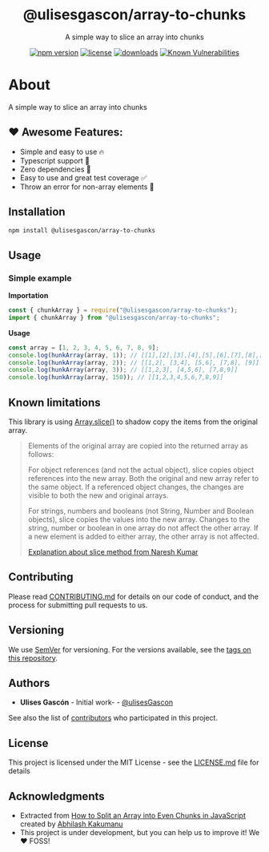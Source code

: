 <p align="center"><h1 align="center">
  @ulisesgascon/array-to-chunks
</h1>

<p align="center">
  A simple way to slice an array into chunks
</p>

<p align="center">
  <a href="https://www.npmjs.org/package/@ulisesgascon/array-to-chunks"><img src="https://badgen.net/npm/v/@ulisesgascon/array-to-chunks" alt="npm version"/></a>
  <a href="https://www.npmjs.org/package/@ulisesgascon/array-to-chunks"><img src="https://badgen.net/npm/license/@ulisesgascon/array-to-chunks" alt="license"/></a>
  <a href="https://www.npmjs.org/package/@ulisesgascon/array-to-chunks"><img src="https://badgen.net/npm/dt/@ulisesgascon/array-to-chunks" alt="downloads"/></a>
  <a href="https://snyk.io/test/github/ulisesgascon/micro-utilities"><img src="https://snyk.io/test/github/ulisesgascon/micro-utilities/badge.svg" alt="Known Vulnerabilities"/></a>
</p>

# About

A simple way to slice an array into chunks

## ❤️ Awesome Features:

- Simple and easy to use 🔥
- Typescript support 💪
- Zero dependencies 🚀
- Easy to use and great test coverage ✅
- Throw an error for non-array elements 🥷

## Installation

```bash
npm install @ulisesgascon/array-to-chunks
```

## Usage

### Simple example

**Importation**

```js
const { chunkArray } = require("@ulisesgascon/array-to-chunks");
import { chunkArray } from "@ulisesgascon/array-to-chunks";
```

**Usage**

```js
const array = [1, 2, 3, 4, 5, 6, 7, 8, 9];
console.log(hunkArray(array, 1)); // [[1],[2],[3],[4],[5],[6],[7],[8],[9]]
console.log(hunkArray(array, 2)); // [[1,2], [3,4], [5,6], [7,8], [9]]
console.log(hunkArray(array, 3)); // [[1,2,3], [4,5,6], [7,8,9]]
console.log(hunkArray(array, 150)); // [[1,2,3,4,5,6,7,8,9]]
```

## Known limitations

This library is using [Array.slice()](https://developer.mozilla.org/en-US/docs/Web/JavaScript/Reference/Global_Objects/Array/slice) to shadow copy the items from the original array.

> Elements of the original array are copied into the returned array as follows:
>
> For object references (and not the actual object), slice copies object references into the new array. Both the original and new array refer to the same object. If a referenced object changes, the changes are visible to both the new and original arrays.
>
> For strings, numbers and booleans (not String, Number and Boolean objects), slice copies the values into the new array. Changes to the string, number or boolean in one array do not affect the other array. If a new element is added to either array, the other array is not affected.
>
> [Explanation about slice method from Naresh Kumar](https://stackoverflow.com/a/47738412)

## Contributing

Please read [CONTRIBUTING.md](https://github.com/UlisesGascon/.github/blob/main/contributing.md) for details on our code of conduct, and the process for submitting pull requests to us.

## Versioning

We use [SemVer](http://semver.org/) for versioning. For the versions available, see the [tags on this repository](https://github.com/ulisesGascon/micro-utilities/tags).

## Authors

- **Ulises Gascón** - Initial work- - [@ulisesGascon](https://github.com/ulisesGascon)

See also the list of [contributors](https://github.com/ulisesGascon/micro-utilities/contributors) who participated in this project.

## License

This project is licensed under the MIT License - see the [LICENSE.md](../../LICENSE.md) file for details

## Acknowledgments

- Extracted from [How to Split an Array into Even Chunks in JavaScript](https://stackabuse.com/how-to-split-an-array-into-even-chunks-in-javascript/) created by [Abhilash Kakumanu](https://github.com/abhilashkakumanu1)
- This project is under development, but you can help us to improve it! We :heart: FOSS!
